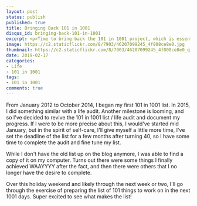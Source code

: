 ```yaml
---
layout: post
status: publish
published: true
title: Bringing Back 101 in 1001
disqus_id: bringing-back-101-in-1001
excerpt: <p>Time to bring back the 101 in 1001 project, which is essentially a bucket list for my few years leading to the big 4-0.</p>
image: https://c2.staticflickr.com/8/7903/46207099245_4f808ce8e0.jpg
thumbnail: https://c2.staticflickr.com/8/7903/46207099245_4f808ce8e0_q.jpg
date: 2019-02-17
categories:
- Life
- 101 in 1001
tags: 
- 101 in 1001
comments: true
---
```

 
From January 2012 to October 2014, I began my first 101 in 1001 list. In 2015, I did something similar with a life audit. Another milestone is looming, and so I've decided to revive the 101 in 1001 list / life audit and document my progress. If I were to be more precise about this, I would've started mid January, but in the spirit of self-care, I'll give myself a little more time, I've set the deadline of the list for a few months after turning 40, so I have some time to complete the audit and fine tune my list. 

While I don't have the old list up on the blog anymore, I was able to find a copy of it on my computer. Turns out there were some things I finally achieved WAAYYYY after the fact, and then there were others that I no longer have the desire to complete. 

Over this holiday weekend and likely through the next week or two, I'll go through the exercise of preparing the list of 101 things to work on in the next 1001 days. Super excited to see what makes the list!

